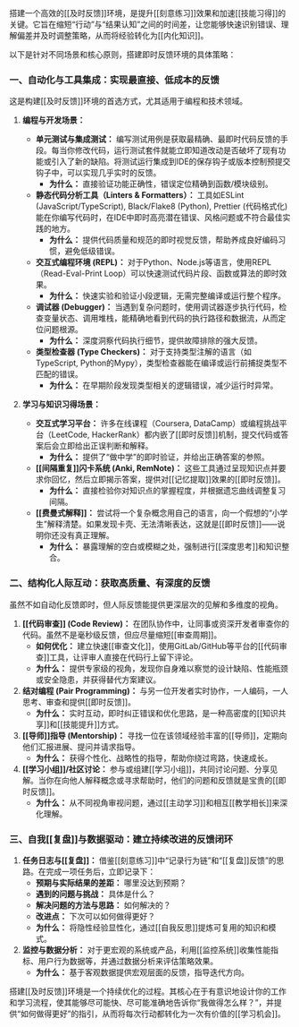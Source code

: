 搭建一个高效的[[及时反馈]]环境，是提升[[刻意练习]]效果和加速[[技能习得]]的关键。它旨在缩短“行动”与“结果认知”之间的时间差，让您能够快速识别错误、理解偏差并及时调整策略，从而将经验转化为[[内化知识]]。

以下是针对不同场景和核心原则，搭建即时反馈环境的具体策略：

### 一、自动化与工具集成：实现最直接、低成本的反馈

这是构建[[及时反馈]]环境的首选方式，尤其适用于编程和技术领域。

1.  **编程与开发场景：**
    *   **单元测试与集成测试：** 编写测试用例是获取最精确、最即时代码反馈的手段。每当你修改代码，运行测试套件就能立即知道改动是否破坏了现有功能或引入了新的缺陷。将测试运行集成到IDE的保存钩子或版本控制预提交钩子中，可以实现几乎实时的反馈。
        *   **为什么：** 直接验证功能正确性，错误定位精确到函数/模块级别。
    *   **静态代码分析工具（Linters & Formatters）：** 工具如ESLint (JavaScript/TypeScript), Black/Flake8 (Python), Prettier (代码格式化) 能在你编写代码时，在IDE中即时高亮潜在错误、风格问题或不符合最佳实践的地方。
        *   **为什么：** 提供代码质量和规范的即时视觉反馈，帮助养成良好编码习惯，避免低级错误。
    *   **交互式编程环境 (REPL)：** 对于Python、Node.js等语言，使用REPL（Read-Eval-Print Loop）可以快速测试代码片段、函数或算法的即时效果。
        *   **为什么：** 快速实验和验证小段逻辑，无需完整编译或运行整个程序。
    *   **调试器 (Debugger)：** 当遇到复杂问题时，使用调试器逐步执行代码，检查变量状态、调用堆栈，能精确地看到代码的执行路径和数据流，从而定位问题根源。
        *   **为什么：** 深度洞察代码执行细节，提供故障排除的强大反馈。
    *   **类型检查器 (Type Checkers)：** 对于支持类型注解的语言（如TypeScript, Python的Mypy），类型检查器能在编译或运行前捕捉类型不匹配的错误。
        *   **为什么：** 在早期阶段发现类型相关的逻辑错误，减少运行时异常。

2.  **学习与知识习得场景：**
    *   **交互式学习平台：** 许多在线课程（Coursera, DataCamp）或编程挑战平台（LeetCode, HackerRank）都内嵌了[[即时反馈]]机制，提交代码或答案后会立即给出正误判断和解释。
        *   **为什么：** 提供了“做中学”的即时验证，并给出正确答案的参照。
    *   **[[间隔重复]]闪卡系统 (Anki, RemNote)：** 这些工具通过呈现知识点并要求你回忆，然后立即揭示答案，提供对[[记忆提取]]效果的[[即时反馈]]。
        *   **为什么：** 直接检验你对知识点的掌握程度，并根据遗忘曲线调整复习间隔。
    *   **[[费曼式解释]]：** 尝试将一个复杂概念用自己的语言，向一个假想的“小学生”解释清楚。如果发现卡壳、无法清晰表达，这就是[[即时反馈]]——说明你还没有真正理解。
        *   **为什么：** 暴露理解的空白或模糊之处，强制进行[[深度思考]]和知识整合。

### 二、结构化人际互动：获取高质量、有深度的反馈

虽然不如自动化反馈即时，但人际反馈能提供更深层次的见解和多维度的视角。

1.  **[[代码审查]] (Code Review)：** 在团队协作中，让同事或资深开发者审查你的代码。虽然不是毫秒级反馈，但应尽量缩短[[审查周期]]。
    *   **如何优化：** 建立快速[[审查文化]]，使用GitLab/GitHub等平台的[[代码审查]]工具，让评审人直接在代码行上留下评论。
    *   **为什么：** 提供专家级的视角，发现你自身难以察觉的设计缺陷、性能瓶颈或安全隐患，并获得替代方案建议。
2.  **结对编程 (Pair Programming)：** 与另一位开发者实时协作，一人编码，一人思考、审查和提供[[即时反馈]]。
    *   **为什么：** 实时互动，即时纠正错误和优化思路，是一种高密度的[[知识共享]]和[[技能提升]]方式。
3.  **[[导师]]指导 (Mentorship)：** 寻找一位在该领域经验丰富的[[导师]]，定期向他们汇报进展、提问并请求指导。
    *   **为什么：** 获得个性化、战略性的指导，帮助你绕过弯路，快速成长。
4.  **[[学习小组]]/社区讨论：** 参与或组建[[学习小组]]，共同讨论问题、分享见解。当你在向他人解释概念或寻求帮助时，他们的问题和反馈就是宝贵的[[即时反馈]]。
    *   **为什么：** 从不同视角审视问题，通过[[主动学习]]和相互[[教学相长]]来深化理解。

### 三、自我[[复盘]]与数据驱动：建立持续改进的反馈闭环

1.  **任务日志与[[复盘]]：** 借鉴[[刻意练习]]中“记录行为链”和“[[复盘]]反馈”的思路。在完成一项任务后，立即记录下：
    *   **预期与实际结果的差距：** 哪里没达到预期？
    *   **遇到的问题与挑战：** 具体是什么？
    *   **解决问题的方法与思路：** 如何解决的？
    *   **改进点：** 下次可以如何做得更好？
    *   **为什么：** 将隐性经验显性化，通过[[自我反思]]提炼可复用的知识和模式。
2.  **监控与数据分析：** 对于更宏观的系统或产品，利用[[监控系统]]收集性能指标、用户行为数据等，并通过数据分析来评估策略效果。
    *   **为什么：** 基于客观数据提供宏观层面的反馈，指导迭代方向。

搭建[[及时反馈]]环境是一个持续优化的过程。其核心在于有意识地设计你的工作和学习流程，使其能够尽可能快、尽可能准确地告诉你“我做得怎么样？”，并提供“如何做得更好”的指引，从而将每次行动都转化为一次有价值的[[学习机会]]。